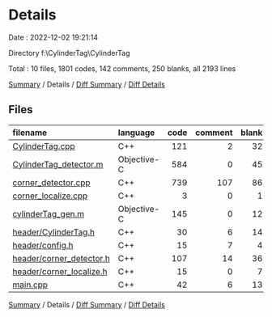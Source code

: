 # Details

Date : 2022-12-02 19:21:14

Directory f:\\CylinderTag\\CylinderTag

Total : 10 files,  1801 codes, 142 comments, 250 blanks, all 2193 lines

[Summary](results.md) / Details / [Diff Summary](diff.md) / [Diff Details](diff-details.md)

## Files
| filename | language | code | comment | blank | total |
| :--- | :--- | ---: | ---: | ---: | ---: |
| [CylinderTag.cpp](/CylinderTag.cpp) | C++ | 121 | 2 | 32 | 155 |
| [CylinderTag_detector.m](/CylinderTag_detector.m) | Objective-C | 584 | 0 | 45 | 629 |
| [corner_detector.cpp](/corner_detector.cpp) | C++ | 739 | 107 | 86 | 932 |
| [corner_localize.cpp](/corner_localize.cpp) | C++ | 3 | 0 | 1 | 4 |
| [cylinderTag_gen.m](/cylinderTag_gen.m) | Objective-C | 145 | 0 | 12 | 157 |
| [header/CylinderTag.h](/header/CylinderTag.h) | C++ | 30 | 6 | 14 | 50 |
| [header/config.h](/header/config.h) | C++ | 15 | 7 | 4 | 26 |
| [header/corner_detector.h](/header/corner_detector.h) | C++ | 107 | 14 | 36 | 157 |
| [header/corner_localize.h](/header/corner_localize.h) | C++ | 15 | 0 | 7 | 22 |
| [main.cpp](/main.cpp) | C++ | 42 | 6 | 13 | 61 |

[Summary](results.md) / Details / [Diff Summary](diff.md) / [Diff Details](diff-details.md)